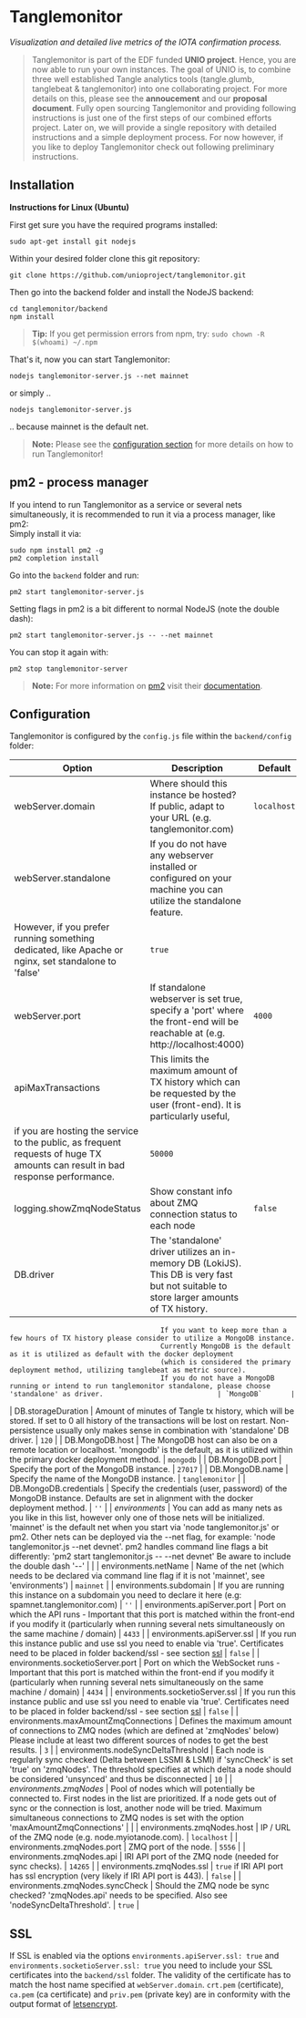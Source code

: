 # Tanglemonitor

_Visualization and detailed live metrics of the IOTA confirmation process._

> Tanglemonitor is part of the EDF funded **UNIO project**. Hence, you are now able to run your own instances. The goal of UNIO is, to combine three well established Tangle analytics tools (tangle.glumb, tanglebeat & tanglemonitor) into one collaborating project. For more details on this, please see the **annoucement** and our **proposal document**. Fully open sourcing Tanglemonitor and providing following instructions is just one of the first steps of our combined efforts project. Later on, we will provide a single repository with detailed instructions and a simple deployment process. For now however, if you like to deploy Tanglemonitor check out following preliminary instructions.

## Installation

**Instructions for Linux (Ubuntu)**

First get sure you have the required programs installed:
```shell
sudo apt-get install git nodejs
```

Within your desired folder clone this git repository:
```shell
git clone https://github.com/unioproject/tanglemonitor.git
```

Then go into the backend folder and install the NodeJS backend:
```shell
cd tanglemonitor/backend
npm install
```

> **Tip:** If you get permission errors from npm, try: `sudo chown -R $(whoami) ~/.npm`

That's it, now you can start Tanglemonitor:
```shell
nodejs tanglemonitor-server.js --net mainnet
```

or simply ..
```shell
nodejs tanglemonitor-server.js
```

.. because mainnet is the default net.

> **Note:** Please see the [configuration section](#Configuration) for more details on how to run Tanglemonitor!

## pm2 - process manager

If you intend to run Tanglemonitor as a service or several nets simultaneously, it is recommended to run it via a process manager, like pm2:  
Simply install it via:
```shell
sudo npm install pm2 -g
pm2 completion install
```

Go into the `backend` folder and run:
```shell
pm2 start tanglemonitor-server.js
```

Setting flags in pm2 is a bit different to normal NodeJS (note the double dash):
```shell
pm2 start tanglemonitor-server.js -- --net mainnet
```

You can stop it again with:
```shell
pm2 stop tanglemonitor-server
```

> **Note:** For more information on [pm2](https://pm2.io/) visit their [documentation](https://pm2.io/doc/en/runtime/overview/?utm_source=pm2&utm_medium=website&utm_campaign=rebranding).

## Configuration

Tanglemonitor is configured by the `config.js` file within the `backend/config` folder:

| Option                               | Description                                                                                                                                      | Default         |
| ------------------------------------ | ------------------------------------------------------------------------------------------------------------------------------------------------ | --------------- |
| webServer.domain                     | Where should this instance be hosted? If public, adapt to your URL (e.g. tanglemonitor.com)                                                      | `localhost`     |
| webServer.standalone                 | If you do not have any webserver installed or configured on your machine you can utilize the standalone feature.
                                         However, if you prefer running something dedicated, like Apache or nginx, set standalone to 'false'                                              | `true`          |
| webServer.port                       | If standalone webserver is set true, specify a 'port' where the front-end will be reachable at (e.g. http://localhost:4000)                      | `4000`          |
| apiMaxTransactions                   | This limits the maximum amount of TX history which can be requested by the user (front-end). It is particularly useful,
                                         if you are hosting the service to the public, as frequent requests of huge TX amounts can result in bad response performance.                    | `50000`         |
| logging.showZmqNodeStatus            | Show constant info about ZMQ connection status to each node                                                                                      | `false`         |
| DB.driver                            | The 'standalone' driver utilizes an in-memory DB (LokiJS). This DB is very fast but not suitable to store larger amounts of TX history.
                                         If you want to keep more than a few hours of TX history please consider to utilize a MongoDB instance.
                                         Currently MongoDB is the default as it is utilized as default with the docker deployment
                                         (which is considered the primary deployment method, utilizing tanglebeat as metric source).
                                         If you do not have a MongoDB running or intend to run tanglemonitor standalone, please choose 'standalone' as driver.                            | `MongoDB`       |
| DB.storageDuration                   | Amount of minutes of Tangle tx history, which will be stored. If set to 0 all history of the transactions will be lost on restart.
                                         Non-persistence usually only makes sense in combination with 'standalone' DB driver.                                                             | `120`           |
| DB.MongoDB.host                      | The MongoDB host can also be on a remote location or localhost.
                                         'mongodb' is the default, as it is utilized within the primary docker deployment method.                                                         | `mongodb`       |
| DB.MongoDB.port                      | Specify the port of the MongoDB instance.                                                                                                        | `27017`         |
| DB.MongoDB.name                      | Specify the name of the MongoDB instance.                                                                                                        | `tanglemonitor` |
| DB.MongoDB.credentials               | Specify the credentials (user, password) of the MongoDB instance.
                                         Defaults are set in alignment with the docker deployment method.                                                                                 | `''`            |
| _environments_                       | You can add as many nets as you like in this list, however only one of those nets will be initialized.
                                         'mainnet' is the default net when you start via 'node tanglemonitor.js' or pm2. Other nets can be deployed via the --net flag, for example:
                                         'node tanglemonitor.js --net devnet'. pm2 handles command line flags a bit differently:
                                         'pm2 start tanglemonitor.js -- --net devnet' Be aware to include the double dash '--'                                                            |                 |
| environments.netName                 | Name of the net (which needs to be declared via command line flag if it is not 'mainnet', see 'environments')                                    | `mainnet`       |
| environments.subdomain               | If you are running this instance on a subdomain you need to declare it here (e.g: spamnet.tanglemonitor.com)                                     | `''`            |
| environments.apiServer.port          | Port on which the API runs - Important that this port is matched within the front-end if you modify it
                                         (particularly when running several nets simultaneously on the same machine / domain)                                                             | `4433`          |
| environments.apiServer.ssl           | If you run this instance public and use ssl you need to enable via 'true'.
                                         Certificates need to be placed in folder backend/ssl - see section [ssl](#ssl)                                                                   | `false`         |
| environments.socketioServer.port     | Port on which the WebSocket runs - Important that this port is matched within the front-end if you modify it
                                         (particularly when running several nets simultaneously on the same machine / domain)                                                             | `4434`          |
| environments.socketioServer.ssl      | If you run this instance public and use ssl you need to enable via 'true'.
                                         Certificates need to be placed in folder backend/ssl - see section [ssl](#ssl)                                                                   | `false`         |
| environments.maxAmountZmqConnections | Defines the maximum amount of connections to ZMQ nodes (which are defined at 'zmqNodes' below)
Please include at least two different sources of nodes to get the best results.                                                                                                           | `3`             |
| environments.nodeSyncDeltaThreshold  | Each node is regularly sync checked (Delta between LSSMI & LSMI) if 'syncCheck' is set 'true' on 'zmqNodes'.
                                         The threshold specifies at which delta a node should be considered 'unsynced' and thus be disconnected                                           | `10`            |
| _environments.zmqNodes_              | Pool of nodes which will potentially be connected to. First nodes in the list are prioritized.
                                         If a node gets out of sync or the connection is lost, another node will be tried.
                                         Maximum simultaneous connections to ZMQ nodes is set with the option 'maxAmountZmqConnections'                                                   |                 |
| environments.zmqNodes.host           | IP / URL of the ZMQ node (e.g. node.myiotanode.com).                                                                                             | `localhost`     |
| environments.zmqNodes.port           | ZMQ port of the node.                                                                                                                            | `5556`          |
| environments.zmqNodes.api            | IRI API port of the ZMQ node (needed for sync checks).                                                                                           | `14265`         |
| environments.zmqNodes.ssl            | `true` if IRI API port has ssl encryption (very likely if  IRI API port is 443).                                                                 | `false`         |
| environments.zmqNodes.syncCheck      | Should the ZMQ node be sync checked? 'zmqNodes.api' needs to be specified. Also see 'nodeSyncDeltaThreshold'.                                    | `true`          |

## SSL

If SSL is enabled via the options `environments.apiServer.ssl: true` and `environments.socketioServer.ssl: true` you need to include your SSL certificates into the `backend/ssl` folder.
The validity of the certificate has to match the host name specified at `webServer.domain`.
`crt.pem` (certificate), `ca.pem` (ca certificate) and `priv.pem` (private key) are in conformity with the output format of [letsencrypt](https://letsencrypt.org/).
